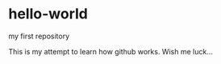 # hello-world
<body>
<p>my first repository</p>
<p>This is my attempt to learn how github works. Wish me luck...</p>
</body>
